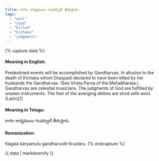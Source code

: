 ```yaml
---
title: కాగల కార్యములు గంధర్వులే తీరుస్తారు.
tags:
  - "wool"
  - "shod"
  - "killed"
  - "kichaka"
  - "judgments"
---
```


{% capture data %}
#### Meaning in English:
Predestined events will be accomplished by Gandharvas.
In allusion to the death of Kichaka whom Draupadi declared to have been killed by her husbands the Gandharvas. (See Virata Parva of the Mahabharata.) Gandharvas are celestial musicians.
The judgments of God are fulfilled by unseen instruments.
The feet of the avenging deities are shod with wool. (Latin)[1]

#### Meaning in Telugu:
కాగల కార్యములు గంధర్వులే తీరుస్తారు.

#### Romanization:
Kāgala kāryamulu gandharvulē tīrustāru.
{% endcapture %}

{{ data | markdownify }}


